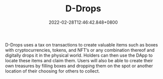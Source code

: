 ﻿---
title: "D-Drops"
description: "D-Drops – AR Crypto Treasure Hunts"
lead: "D-Drops – AR Crypto Treasure Hunts"
date: 2022-02-28T12:46:42.848+0800
lastmod: 2022-02-28T12:46:42.848+0800
draft: false
featuredImage: ["100_d-drops.png"]
score: "23"
status: "Development"
blockchain: ["Binance"]
nft_support: "Yes"
free_to_play: "Crypto"
play_to_earn: ["NFT","Crypto"]
website: "https://ddrops.world?utm_source=PlayToEarn.net&utm_medium=organic&utm_campaign=gamepage"
twitter: "https://twitter.com/ddropsworld"
discord: 
telegram: "https://t.co/ugAIDs0aIN"
github: 
youtube: "https://www.youtube.com/channel/UCOBcJ0jxDK20XYmOrr5PVKQ"
twitch: 
facebook: 
instagram: 
reddit: 
medium: 
steam: 
gitbook: 
googleplay: 
appstore: 

  
    
categories: ["games"]
games: ["Adventure","Augmented-Reality","Open-World"]
toc: false
pinned: false
weight: 
---
D-Drops uses a tax on transactions to create valuable items such as boxes with cryptocurrencies, tokens, and NFT’s or any combination thereof and digitally drops it in the physical world. Holders can then use the DApp to locate these items and claim them. Users will also be able to create their own treasures by filling boxes and dropping them on the spot or another location of their choosing for others to collect.